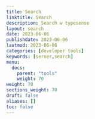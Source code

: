 ```yaml
---
title: Search 
linktitle: Search
description: Search w typesense
layout: search
date: 2023-06-06
publishdate: 2023-06-06
lastmod: 2023-06-06
categories: [developer tools]
keywords: [server,search]
menu:
  docs:
    parent: "tools"
    weight: 70
weight: 70
sections_weight: 70
draft: false
aliases: []
toc: false
---
```







